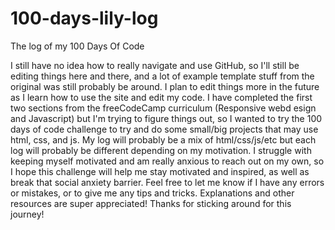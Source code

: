 # 100-days-lily-log
The log of my 100 Days Of Code

I still have no idea how to really navigate and use GitHub, so I'll still be editing things here and there, and a lot of example template stuff from the original was still probably be around. I plan to edit things more in the future as I learn how to use the site and edit my code. I have completed the first two sections from the freeCodeCamp curriculum (Responsive webd esign and Javascript) but I'm trying to figure things out, so I wanted to try the 100 days of code challenge to try and do some small/big projects that may use html, css, and js. My log will probably be a mix of html/css/js/etc but each log will probably be different depending on my motivation. I struggle with keeping myself motivated and am really anxious to reach out on my own, so I hope this challenge will help me stay motivated and inspired, as well as break that social anxiety barrier. Feel free to let me know if I have any errors or mistakes, or to give me any tips and tricks. Explanations and other resources are super appreciated! Thanks for sticking around for this journey!
